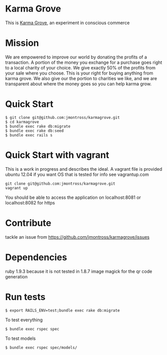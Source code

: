 Karma Grove
===========

This is [Karma Grove](www.karmagrove.com), an experiment in conscious commerce

Mission
===========

We are empowered to improve our world by donating the profits of a transaction. A portion of the money you exchange for a purchase goes right to a local charity of your choice.  We give exactly 50% of the profits from your sale where you choose. This is your right for buying anything from karma grove. We also give our the portion to charities we like, and we are transparent about where the money goes so you can help karma grow.

Quick Start
===========

```
$ git clone git@github.com:jmontross/karmagrove.git
$ cd karmagrove
$ bundle exec rake db:migrate
$ bundle exec rake db:seed
$ bundle exec rails s
```

Quick Start with vagrant
===========

This is a work in progress and describes the ideal.
A vagrant file is provided
ubuntu 12.04 if you want OS that is tested
for info see vagrantup.com

````
git clone git@github.com:jmontross/karmagrove.git
vagrant up
````
You should be able to access the application on
localhost:8081
or
localhost:8082 for https


Contribute
===========
tackle an issue from https://github.com/jmontross/karmagrove/issues

Dependencies
===========

ruby 1.9.3 because it is not tested in 1.8.7
image magick for the qr code generation

Run tests
===========

```
$ export RAILS_ENV=test;bundle exec rake db:migrate
```

To test everything

```
$ bundle exec rspec spec
```
To test models

```
$ bundle exec rspec spec/models/
```

